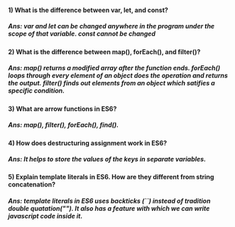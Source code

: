#### 1) What is the difference between var, let, and const?
##### Ans: var and let can be changed anywhere in the program under the scope of that variable. const cannot be changed

#### 2) What is the difference between map(), forEach(), and filter()? 
##### Ans: map() returns a modified array after the function ends. forEach() loops through every element of an object does the operation and returns the output. filter() finds out elements from an object which satifies a specific condition.

#### 3) What are arrow functions in ES6?
##### Ans: map(), filter(), forEach(), find().

#### 4) How does destructuring assignment work in ES6?
##### Ans: It helps to store the values of the keys in separate variables.

#### 5) Explain template literals in ES6. How are they different from string concatenation?
##### Ans: template literals in ES6 uses backticks (``) instead of tradition double quatation(""). It also has a feature with which we can write javascript code inside it.
